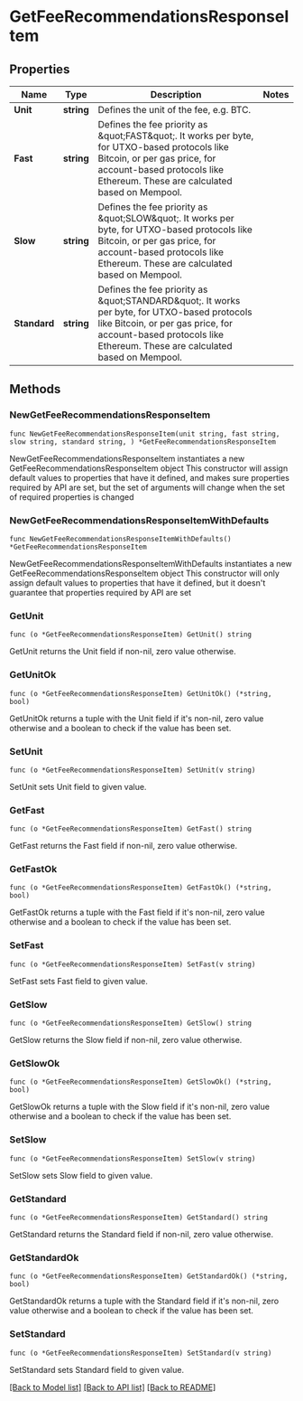 # GetFeeRecommendationsResponseItem

## Properties

Name | Type | Description | Notes
------------ | ------------- | ------------- | -------------
**Unit** | **string** | Defines the unit of the fee, e.g. BTC. | 
**Fast** | **string** | Defines the fee priority as \&quot;FAST\&quot;. It works per byte, for UTXO-based protocols like Bitcoin, or per gas price, for account-based protocols like Ethereum. These are calculated based on Mempool. | 
**Slow** | **string** | Defines the fee priority as \&quot;SLOW\&quot;. It works per byte, for UTXO-based protocols like Bitcoin, or per gas price, for account-based protocols like Ethereum. These are calculated based on Mempool. | 
**Standard** | **string** | Defines the fee priority as \&quot;STANDARD\&quot;. It works per byte, for UTXO-based protocols like Bitcoin, or per gas price, for account-based protocols like Ethereum. These are calculated based on Mempool. | 

## Methods

### NewGetFeeRecommendationsResponseItem

`func NewGetFeeRecommendationsResponseItem(unit string, fast string, slow string, standard string, ) *GetFeeRecommendationsResponseItem`

NewGetFeeRecommendationsResponseItem instantiates a new GetFeeRecommendationsResponseItem object
This constructor will assign default values to properties that have it defined,
and makes sure properties required by API are set, but the set of arguments
will change when the set of required properties is changed

### NewGetFeeRecommendationsResponseItemWithDefaults

`func NewGetFeeRecommendationsResponseItemWithDefaults() *GetFeeRecommendationsResponseItem`

NewGetFeeRecommendationsResponseItemWithDefaults instantiates a new GetFeeRecommendationsResponseItem object
This constructor will only assign default values to properties that have it defined,
but it doesn't guarantee that properties required by API are set

### GetUnit

`func (o *GetFeeRecommendationsResponseItem) GetUnit() string`

GetUnit returns the Unit field if non-nil, zero value otherwise.

### GetUnitOk

`func (o *GetFeeRecommendationsResponseItem) GetUnitOk() (*string, bool)`

GetUnitOk returns a tuple with the Unit field if it's non-nil, zero value otherwise
and a boolean to check if the value has been set.

### SetUnit

`func (o *GetFeeRecommendationsResponseItem) SetUnit(v string)`

SetUnit sets Unit field to given value.


### GetFast

`func (o *GetFeeRecommendationsResponseItem) GetFast() string`

GetFast returns the Fast field if non-nil, zero value otherwise.

### GetFastOk

`func (o *GetFeeRecommendationsResponseItem) GetFastOk() (*string, bool)`

GetFastOk returns a tuple with the Fast field if it's non-nil, zero value otherwise
and a boolean to check if the value has been set.

### SetFast

`func (o *GetFeeRecommendationsResponseItem) SetFast(v string)`

SetFast sets Fast field to given value.


### GetSlow

`func (o *GetFeeRecommendationsResponseItem) GetSlow() string`

GetSlow returns the Slow field if non-nil, zero value otherwise.

### GetSlowOk

`func (o *GetFeeRecommendationsResponseItem) GetSlowOk() (*string, bool)`

GetSlowOk returns a tuple with the Slow field if it's non-nil, zero value otherwise
and a boolean to check if the value has been set.

### SetSlow

`func (o *GetFeeRecommendationsResponseItem) SetSlow(v string)`

SetSlow sets Slow field to given value.


### GetStandard

`func (o *GetFeeRecommendationsResponseItem) GetStandard() string`

GetStandard returns the Standard field if non-nil, zero value otherwise.

### GetStandardOk

`func (o *GetFeeRecommendationsResponseItem) GetStandardOk() (*string, bool)`

GetStandardOk returns a tuple with the Standard field if it's non-nil, zero value otherwise
and a boolean to check if the value has been set.

### SetStandard

`func (o *GetFeeRecommendationsResponseItem) SetStandard(v string)`

SetStandard sets Standard field to given value.



[[Back to Model list]](../README.md#documentation-for-models) [[Back to API list]](../README.md#documentation-for-api-endpoints) [[Back to README]](../README.md)


